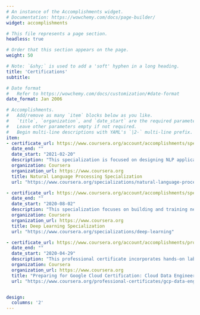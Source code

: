 ```yaml
---
# An instance of the Accomplishments widget.
# Documentation: https://wowchemy.com/docs/page-builder/
widget: accomplishments

# This file represents a page section.
headless: true

# Order that this section appears on the page.
weight: 50

# Note: `&shy;` is used to add a 'soft' hyphen in a long heading.
title: 'Certifications'
subtitle:

# Date format
#   Refer to https://wowchemy.com/docs/customization/#date-format
date_format: Jan 2006

# Accomplishments.
#   Add/remove as many `item` blocks below as you like.
#   `title`, `organization`, and `date_start` are the required parameters.
#   Leave other parameters empty if not required.
#   Begin multi-line descriptions with YAML's `|2-` multi-line prefix.
item:
- certificate_url: https://www.coursera.org/account/accomplishments/specialization/4WDHAMZWVYPC
  date_end: ""
  date_start: "2021-02-20"
  description: "This specialization is focused on designing NLP applications that perform question-answering and sentiment analysis, creating tools to translate languages and summarize text, and even build chatbots."
  organization: Coursera
  organization_url: https://www.coursera.org
  title: Natural Language Processing Specialization
  url: "https://www.coursera.org/specializations/natural-language-processing"

- certificate_url: https://www.coursera.org/account/accomplishments/specialization/PAP9JB77Z6N3
  date_end: ""
  date_start: "2020-08-02"
  description: "This specialization focuses on building and training neural network architectures such as Convolutional Neural Networks, Recurrent Neural Networks, LSTMs, Transformers, and how to make them better with strategies such as Dropout, BatchNorm, Xavier/He initialization, and more."
  organization: Coursera
  organization_url: https://www.coursera.org
  title: Deep Learning Specialization
  url: "https://www.coursera.org/specializations/deep-learning"

- certificate_url: https://www.coursera.org/account/accomplishments/professional-cert/PSQ5B9FVALG3
  date_end: ""
  date_start: "2020-04-29"
  description: "This professional certificate incorporates hands-on labs using Qwiklabs platform. Projects incorporate Google Cloud Platform products used within Qwiklabs. It covers practical hands-on experience with the concepts explained throughout the modules."
  organization: Coursera
  organization_url: https://www.coursera.org
  title: "Preparing for Google Cloud Certification: Cloud Data Engineer Specialization"
  url: "https://www.coursera.org/professional-certificates/gcp-data-engineering"


design:
  columns: '2' 
---
```

